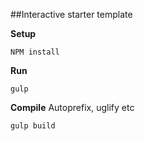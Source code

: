 ##Interactive starter template

**Setup**

`NPM install` 

**Run**

`gulp` 

**Compile**
Autoprefix, uglify etc

`gulp build` 